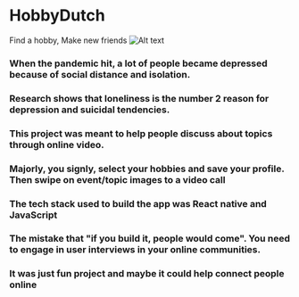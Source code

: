 # HobbyDutch
Find a hobby, Make new friends
![Alt text](https://henryebomah.vercel.app/images/Hobby.jpg "Optional title")

<h3>When the pandemic hit, a lot of people became depressed because of social distance and isolation.</h3>
<h3>Research shows that loneliness is the number 2 reason for depression and suicidal tendencies.</h3>
<h3>This project was meant to help people discuss about topics through online video.</h3>
<h3>Majorly, you signly, select your hobbies and save your profile. Then swipe on event/topic images to a video call</h3>
<h3>The tech stack used to build the app was React native and JavaScript</h3>
<h3>The mistake that "if you build it, people would come". You need to engage in user interviews in your online communities.</h3>
<h3>It was just fun project and maybe it could help connect people online</h3>

